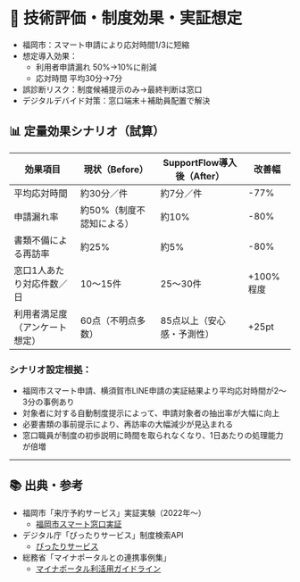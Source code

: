 # 🧪 技術評価・制度効果・実証想定

- 福岡市：スマート申請により応対時間1/3に短縮
- 想定導入効果：
  - 利用者申請漏れ 50%→10%に削減
  - 応対時間 平均30分→7分
- 誤診断リスク：制度候補提示のみ→最終判断は窓口
- デジタルデバイド対策：窓口端末＋補助員配置で解決


## 📊 定量効果シナリオ（試算）

| 効果項目 | 現状（Before） | SupportFlow導入後（After） | 改善幅 |
|-----------|----------------|------------------------------|----------|
| 平均応対時間 | 約30分／件 | 約7分／件 | -77% |
| 申請漏れ率 | 約50%（制度不認知による） | 約10% | -80% |
| 書類不備による再訪率 | 約25% | 約5% | -80% |
| 窓口1人あたり対応件数／日 | 10～15件 | 25～30件 | +100%程度 |
| 利用者満足度（アンケート想定） | 60点（不明点多数） | 85点以上（安心感・予測性） | +25pt |

### シナリオ設定根拠：

- 福岡市スマート申請、横須賀市LINE申請の実証結果より平均応対時間が2〜3分の事例あり
- 対象者に対する自動制度提示によって、申請対象者の抽出率が大幅に向上
- 必要書類の事前提示により、再訪率の大幅減少が見込まれる
- 窓口職員が制度の初歩説明に時間を取られなくなり、1日あたりの処理能力が倍増


---

## 📚 出典・参考

- 福岡市「来庁予約サービス」実証実験（2022年〜）
  - [福岡市スマート窓口実証](https://www.city.fukuoka.lg.jp/soki/kikaku/shisei/smartshisei-jissho.html)
- デジタル庁「ぴったりサービス」制度検索API
  - [ぴったりサービス](https://www.digital.go.jp/policies/online-application/)
- 総務省「マイナポータルとの連携事例集」
  - [マイナポータル利活用ガイドライン](https://www.soumu.go.jp/main_sosiki/gyoukan/kanri/mynumber_portal.html)
